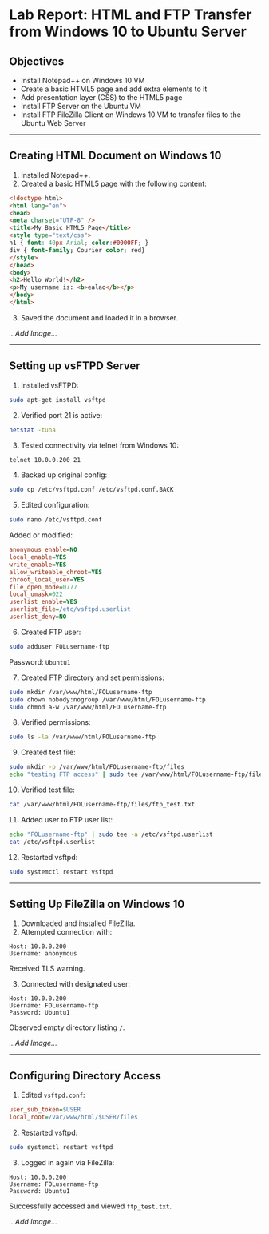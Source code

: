 
# Lab Report: HTML and FTP Transfer from Windows 10 to Ubuntu Server

## Objectives

- Install Notepad++ on Windows 10 VM
- Create a basic HTML5 page and add extra elements to it
- Add presentation layer (CSS) to the HTML5 page
- Install FTP Server on the Ubuntu VM
- Install FTP FileZilla Client on Windows 10 VM to transfer files to the Ubuntu Web Server

---

## Creating HTML Document on Windows 10

1. Installed Notepad++.
2. Created a basic HTML5 page with the following content:

```html
<!doctype html>
<html lang="en">
<head>
<meta charset="UTF-8" />
<title>My Basic HTML5 Page</title>
<style type="text/css">
h1 { font: 40px Arial; color:#0000FF; }
div { font-family; Courier color; red}
</style>
</head>
<body>
<h2>Hello World!</h2>
<p>My username is: <b>ealao</b></p>
</body>
</html>
```

3. Saved the document and loaded it in a browser.

*...Add Image...*

---

## Setting up vsFTPD Server

1. Installed vsFTPD:

```bash
sudo apt-get install vsftpd
```

2. Verified port 21 is active:

```bash
netstat -tuna
```

3. Tested connectivity via telnet from Windows 10:

```cmd
telnet 10.0.0.200 21
```

4. Backed up original config:

```bash
sudo cp /etc/vsftpd.conf /etc/vsftpd.conf.BACK
```

5. Edited configuration:

```bash
sudo nano /etc/vsftpd.conf
```

Added or modified:

```ini
anonymous_enable=NO
local_enable=YES
write_enable=YES
allow_writeable_chroot=YES
chroot_local_user=YES
file_open_mode=0777
local_umask=022
userlist_enable=YES
userlist_file=/etc/vsftpd.userlist
userlist_deny=NO
```

6. Created FTP user:

```bash
sudo adduser FOLusername-ftp
```

Password: `Ubuntu1`

7. Created FTP directory and set permissions:

```bash
sudo mkdir /var/www/html/FOLusername-ftp
sudo chown nobody:nogroup /var/www/html/FOLusername-ftp
sudo chmod a-w /var/www/html/FOLusername-ftp
```

8. Verified permissions:

```bash
sudo ls -la /var/www/html/FOLusername-ftp
```

9. Created test file:

```bash
sudo mkdir -p /var/www/html/FOLusername-ftp/files
echo "testing FTP access" | sudo tee /var/www/html/FOLusername-ftp/files/ftp_test.txt
```

10. Verified test file:

```bash
cat /var/www/html/FOLusername-ftp/files/ftp_test.txt
```

11. Added user to FTP user list:

```bash
echo "FOLusername-ftp" | sudo tee -a /etc/vsftpd.userlist
cat /etc/vsftpd.userlist
```

12. Restarted vsftpd:

```bash
sudo systemctl restart vsftpd
```

---

## Setting Up FileZilla on Windows 10

1. Downloaded and installed FileZilla.
2. Attempted connection with:

```
Host: 10.0.0.200
Username: anonymous
```

Received TLS warning.

3. Connected with designated user:

```
Host: 10.0.0.200
Username: FOLusername-ftp
Password: Ubuntu1
```

Observed empty directory listing `/`.

*...Add Image...*

---

## Configuring Directory Access

1. Edited `vsftpd.conf`:

```ini
user_sub_token=$USER
local_root=/var/www/html/$USER/files
```

2. Restarted vsftpd:

```bash
sudo systemctl restart vsftpd
```

3. Logged in again via FileZilla:

```
Host: 10.0.0.200
Username: FOLusername-ftp
Password: Ubuntu1
```

Successfully accessed and viewed `ftp_test.txt`.

*...Add Image...*
